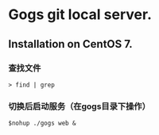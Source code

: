 # Gogs git local server.

## Installation on CentOS 7.

### 查找文件
```
> find | grep
```
### 切换后启动服务（在gogs目录下操作）
```
$nohup ./gogs web &
```
